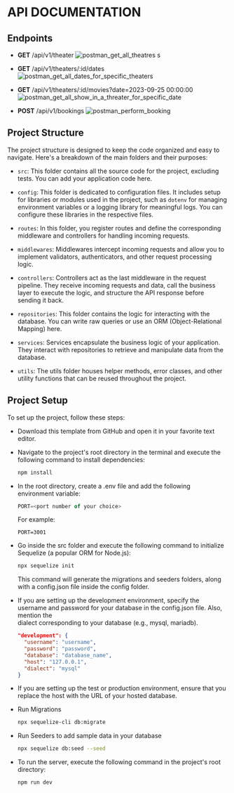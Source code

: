 
# **API DOCUMENTATION**
## **Endpoints**
- **GET** /api/v1/theater
![postman_get_all_theatres](https://github.com/vaasu2002/Bookmyshow-case-study-II/assets/92209437/f2a5926e-fe4e-4bd8-83ab-d269d1d09483)
s
- **GET** /api/v1/theaters/:id/dates
![postman_get_all_dates_for_specific_theaters](https://github.com/vaasu2002/Bookmyshow-case-study-II/assets/92209437/c32590a0-63ea-453d-af15-d21e224e6345)

- **GET** /api/v1/theaters/:id/movies?date=2023-09-25 00:00:00
![postman_get_all_show_in_a_threater_for_specific_date](https://github.com/vaasu2002/Bookmyshow-case-study-II/assets/92209437/0dd87145-655e-4cac-8b8b-3eddc476ea17)

- **POST** /api/v1/bookings
![postman_perform_booking](https://github.com/vaasu2002/Bookmyshow-case-study-II/assets/92209437/24365d58-95c3-4261-ad74-ddf0f6cb93b1)


## **Project Structure**
The project structure is designed to keep the code organized and easy to navigate. Here's a breakdown of the main folders and their purposes:

  - `src`: This folder contains all the source code for the project, excluding tests. You can add your application code here.

  - `config`: This folder is dedicated to configuration files. It includes setup for libraries or modules used in the project, such as `dotenv` for managing environment variables or a logging library for meaningful logs. You can configure these libraries in the respective files.

  - `routes`: In this folder, you register routes and define the corresponding middleware and controllers for handling incoming requests.

  - `middlewares`: Middlewares intercept incoming requests and allow you to implement validators, authenticators, and other request processing logic.

  - `controllers`: Controllers act as the last middleware in the request pipeline. They receive incoming requests and data, call the business layer to execute the logic, and structure the API response before sending it back.

  - `repositories`: This folder contains the logic for interacting with the database. You can write raw queries or use an ORM (Object-Relational Mapping) here.

  - `services`: Services encapsulate the business logic of your application. They interact with repositories to retrieve and manipulate data from the database.

  - `utils`: The utils folder houses helper methods, error classes, and other utility functions that can be reused throughout the project.

## **Project Setup**
To set up the project, follow these steps:

  - Download this template from GitHub and open it in your favorite text editor.

  - Navigate to the project's root directory in the terminal and execute the following command to install dependencies:

    ```bash
    npm install
    ```
  - In the root directory, create a .env file and add the following environment variable:
    ```js
    PORT=<port number of your choice>
    ```
    For example:
    ```
    PORT=3001
    ```
  - Go inside the src folder and execute the following command to initialize Sequelize (a popular ORM for Node.js):
    ```bash
    npx sequelize init
    ```
    This command will generate the migrations and seeders folders, along with a config.json file inside the config folder.
    
  - If you are setting up the development environment, specify the username and password for your database in the config.json file. Also, mention the     
    dialect corresponding to your database (e.g., mysql, mariadb).
    ```json
    "development": {
      "username": "username", 
      "password": "password",          
      "database": "database_name",
      "host": "127.0.0.1",          
      "dialect": "mysql"             
    }
    ```
  - If you are setting up the test or production environment, ensure that you replace the host with the URL of your hosted database.

  - Run Migrations
    ```bash
    npx sequelize-cli db:migrate
    ```

  - Run Seeders to add sample data in your database
    ```bash
    npx sequelize db:seed --seed
    ```
  - To run the server, execute the following command in the project's root directory:
    ```bash
    npm run dev
    ```
